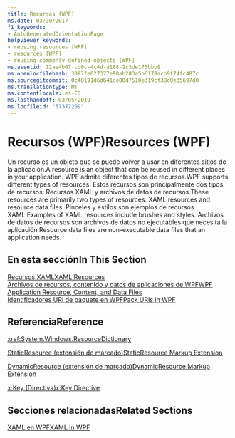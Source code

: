 ```yaml
---
title: Recursos (WPF)
ms.date: 03/30/2017
f1_keywords:
- AutoGeneratedOrientationPage
helpviewer_keywords:
- reusing resources [WPF]
- resources [WPF]
- reusing commonly defined objects [WPF]
ms.assetid: 12ae4b67-cd0c-4c4d-a188-2c3de173bbb9
ms.openlocfilehash: 3097fe627377e98ab283a5b6178acb9f74fc487c
ms.sourcegitcommit: 0c48191d6d641ce88d7510e319cf38c0e35697d0
ms.translationtype: MT
ms.contentlocale: es-ES
ms.lasthandoff: 03/05/2019
ms.locfileid: "57372209"
---
```

# <a name="resources-wpf"></a><span data-ttu-id="d2727-102">Recursos (WPF)</span><span class="sxs-lookup"><span data-stu-id="d2727-102">Resources (WPF)</span></span>
<span data-ttu-id="d2727-103">Un recurso es un objeto que se puede volver a usar en diferentes sitios de la aplicación.</span><span class="sxs-lookup"><span data-stu-id="d2727-103">A resource is an object that can be reused in different places in your application.</span></span> <span data-ttu-id="d2727-104">WPF admite diferentes tipos de recursos.</span><span class="sxs-lookup"><span data-stu-id="d2727-104">WPF supports different types of resources.</span></span> <span data-ttu-id="d2727-105">Estos recursos son principalmente dos tipos de recursos: Recursos XAML y archivos de datos de recursos.</span><span class="sxs-lookup"><span data-stu-id="d2727-105">These resources are primarily two types of resources: XAML resources and resource data files.</span></span> <span data-ttu-id="d2727-106">Pinceles y estilos son ejemplos de recursos XAML.</span><span class="sxs-lookup"><span data-stu-id="d2727-106">Examples of XAML resources include brushes and styles.</span></span> <span data-ttu-id="d2727-107">Archivos de datos de recursos son archivos de datos no ejecutables que necesita la aplicación.</span><span class="sxs-lookup"><span data-stu-id="d2727-107">Resource data files are non-executable data files that an application needs.</span></span>  
  
## <a name="in-this-section"></a><span data-ttu-id="d2727-108">En esta sección</span><span class="sxs-lookup"><span data-stu-id="d2727-108">In This Section</span></span>  
 [<span data-ttu-id="d2727-109">Recursos XAML</span><span class="sxs-lookup"><span data-stu-id="d2727-109">XAML Resources</span></span>](xaml-resources.md)  
 [<span data-ttu-id="d2727-110">Archivos de recursos, contenido y datos de aplicaciones de WPF</span><span class="sxs-lookup"><span data-stu-id="d2727-110">WPF Application Resource, Content, and Data Files</span></span>](../app-development/wpf-application-resource-content-and-data-files.md)  
 [<span data-ttu-id="d2727-111">Identificadores URI de paquete en WPF</span><span class="sxs-lookup"><span data-stu-id="d2727-111">Pack URIs in WPF</span></span>](../app-development/pack-uris-in-wpf.md)  
  
## <a name="reference"></a><span data-ttu-id="d2727-112">Referencia</span><span class="sxs-lookup"><span data-stu-id="d2727-112">Reference</span></span>  
 <xref:System.Windows.ResourceDictionary>  
  
 [<span data-ttu-id="d2727-113">StaticResource (extensión de marcado)</span><span class="sxs-lookup"><span data-stu-id="d2727-113">StaticResource Markup Extension</span></span>](staticresource-markup-extension.md)  
  
 [<span data-ttu-id="d2727-114">DynamicResource (extensión de marcado)</span><span class="sxs-lookup"><span data-stu-id="d2727-114">DynamicResource Markup Extension</span></span>](dynamicresource-markup-extension.md)  
  
 [<span data-ttu-id="d2727-115">x:Key (Directiva)</span><span class="sxs-lookup"><span data-stu-id="d2727-115">x:Key Directive</span></span>](../../xaml-services/x-key-directive.md)  
  
## <a name="related-sections"></a><span data-ttu-id="d2727-116">Secciones relacionadas</span><span class="sxs-lookup"><span data-stu-id="d2727-116">Related Sections</span></span>  
 [<span data-ttu-id="d2727-117">XAML en WPF</span><span class="sxs-lookup"><span data-stu-id="d2727-117">XAML in WPF</span></span>](xaml-in-wpf.md)
